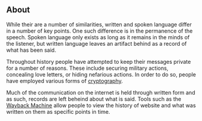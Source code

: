## About

While their are a number of similarities, written and spoken language differ in a number of key points. One such difference is in the permanence of the speech. Spoken language only exists as long as it remains in the minds of the listener, but written language leaves an artifact behind as a record of what has been said. 

Throughout history people have attempted to keep their messages private for a number of reasons. These include securing military actions, concealing love letters, or hiding nefarious actions. In order to do so, people have employed various forms of [cryptography](http://LanguageAndTheInternet.github.io/terms/Cryptography.html).

Much of the communication on the internet is held through written form and as such, records are left beheind about what is said. Tools such as the [Wayback Machine](http://archive.org/web/) allow people to view the history of website and what was written on them as specific points in time.

